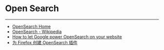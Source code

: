 
# Open Search

----

* [OpenSearch Home](http://www.opensearch.org/)
* [OpenSearch - Wikipedia](http://en.wikipedia.org/wiki/OpenSearch)
* [How to let Google power OpenSearch on your website](http://aaronparecki.com/articles/2011/07/11/1/how-to-let-google-power-opensearch-on-your-website)
* [为 Firefox 创建 OpenSearch 插件](https://developer.mozilla.org/zh-CN/docs/Creating_OpenSearch_plugins_for_Firefox)
